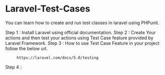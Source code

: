 # Laravel-Test-Cases
You can learn how to create and run test classes in laravel using PHPunit.

Step 1 : Install Laravel using official documentation.
Step 2 : Create Your actions and then test your actions using Test Case feature provided by Laravel Framework.
Step 3 : How to use Test Case Feature in your project follow the below url.
         
         https://laravel.com/docs/5.0/testing
         
Step 4 : 
